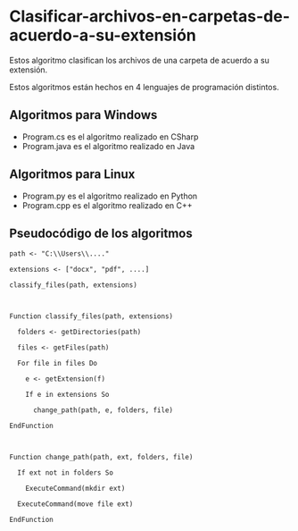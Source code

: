 # Clasificar-archivos-en-carpetas-de-acuerdo-a-su-extensión
Estos algoritmo clasifican los archivos de una carpeta de acuerdo a su extensión.

Estos algoritmos están hechos en 4 lenguajes de programación distintos.

## Algoritmos para Windows
- Program.cs es el algoritmo realizado en CSharp
- Program.java es el algoritmo realizado en Java

## Algoritmos para Linux
- Program.py es el algoritmo realizado en Python
- Program.cpp es el algoritmo realizado en C++

## Pseudocódigo de los algoritmos
    path <- "C:\\Users\\...."

    extensions <- ["docx", "pdf", ....]

    classify_files(path, extensions)



    Function classify_files(path, extensions)

      folders <- getDirectories(path)

      files <- getFiles(path)

      For file in files Do

        e <- getExtension(f)

        If e in extensions So

          change_path(path, e, folders, file)

    EndFunction



    Function change_path(path, ext, folders, file)
    
      If ext not in folders So
      
        ExecuteCommand(mkdir ext)
        
      ExecuteCommand(move file ext)
      
    EndFunction

